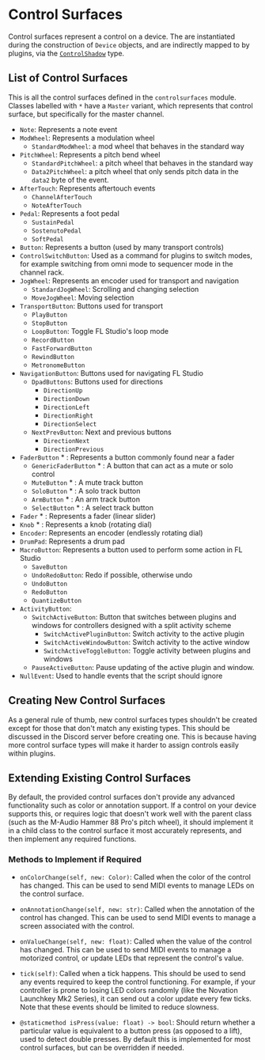 
# Control Surfaces

Control surfaces represent a control on a device. The are instantiated during
the construction of `Device` objects, and are indirectly mapped to by plugins,
via the [`ControlShadow`](../plugins/controlshadow.md) type.

## List of Control Surfaces

This is all the control surfaces defined in the `controlsurfaces` module.
Classes labelled with `*` have a `Master` variant, which represents that
control surface, but specifically for the master channel.

* `Note`: Represents a note event
* `ModWheel`: Represents a modulation wheel
    * `StandardModWheel`: a mod wheel that behaves in the standard way
* `PitchWheel`: Represents a pitch bend wheel
    * `StandardPitchWheel`: a pitch wheel that behaves in the standard way
    * `Data2PitchWheel`: a pitch wheel that only sends pitch data in the
      `data2` byte of the event.
* `AfterTouch`: Represents aftertouch events
    * `ChannelAfterTouch`
    * `NoteAfterTouch`
* `Pedal`: Represents a foot pedal
    * `SustainPedal`
    * `SostenutoPedal`
    * `SoftPedal`
* `Button`: Represents a button (used by many transport controls)
* `ControlSwitchButton`: Used as a command for plugins to switch modes, for
  example switching from omni mode to sequencer mode in the channel rack.
* `JogWheel`: Represents an encoder used for transport and navigation
    * `StandardJogWheel`: Scrolling and changing selection
    * `MoveJogWheel`: Moving selection
* `TransportButton`: Buttons used for transport
    * `PlayButton`
    * `StopButton`
    * `LoopButton`: Toggle FL Studio's loop mode
    * `RecordButton`
    * `FastForwardButton`
    * `RewindButton`
    * `MetronomeButton`
* `NavigationButton`: Buttons used for navigating FL Studio
    * `DpadButtons`: Buttons used for directions
        * `DirectionUp`
        * `DirectionDown`
        * `DirectionLeft`
        * `DirectionRight`
        * `DirectionSelect`
    * `NextPrevButton`: Next and previous buttons
        * `DirectionNext`
        * `DirectionPrevious`
* `FaderButton` * : Represents a button commonly found near a fader
    * `GenericFaderButton` * : A button that can act as a mute or solo control
    * `MuteButton` * : A mute track button
    * `SoloButton` * : A solo track button
    * `ArmButton` * : An arm track button
    * `SelectButton` * : A select track button
* `Fader` * : Represents a fader (linear slider)
* `Knob` * : Represents a knob (rotating dial)
* `Encoder`: Represents an encoder (endlessly rotating dial)
* `DrumPad`: Represents a drum pad
* `MacroButton`: Represents a button used to perform some action in FL Studio
    * `SaveButton`
    * `UndoRedoButton`: Redo if possible, otherwise undo
    * `UndoButton`
    * `RedoButton`
    * `QuantizeButton`
* `ActivityButton`:
    * `SwitchActiveButton`: Button that switches between plugins and windows
      for controllers designed with a split activity scheme
        * `SwitchActivePluginButton`: Switch activity to the active plugin
        * `SwitchActiveWindowButton`: Switch activity to the active window
        * `SwitchActiveToggleButton`: Toggle activity between plugins and
          windows
    * `PauseActiveButton`: Pause updating of the active plugin and window.
* `NullEvent`: Used to handle events that the script should ignore

## Creating New Control Surfaces

As a general rule of thumb, new control surfaces types shouldn't be created
except for those that don't match any existing types. This should be discussed
in the Discord server before creating one. This is because having more control
surface types will make it harder to assign controls easily within plugins.

## Extending Existing Control Surfaces

By default, the provided control surfaces don't provide any advanced
functionality such as color or annotation support. If a control on your device
supports this, or requires logic that doesn't work well with the parent class
(such as the M-Audio Hammer 88 Pro's pitch wheel), it should implement it in a
child class to the control surface it most accurately represents, and then
implement any required functions.

### Methods to Implement if Required
* `onColorChange(self, new: Color)`: Called when the color of the control has
  changed. This can be used to send MIDI events to manage LEDs on the control
  surface.

* `onAnnotationChange(self, new: str)`: Called when the annotation of the
  control has changed. This can be used to send MIDI events to manage a screen
  associated with the control.

* `onValueChange(self, new: float)`: Called when the value of the control has
  changed. This can be used to send MIDI events to manage a motorized control,
  or update LEDs that represent the control's value.

* `tick(self)`: Called when a tick happens. This should be used to send any
  events required to keep the control functioning. For example, if your
  controller is prone to losing LED colors randomly (like the Novation
  Launchkey Mk2 Series), it can send out a color update every few ticks. Note
  that these events should be limited to reduce slowness.

* `@staticmethod isPress(value: float) -> bool`: Should return whether a
  particular value is equivalent to a button press (as opposed to a lift), used
  to detect double presses. By default this is implemented for most control
  surfaces, but can be overridden if needed.
